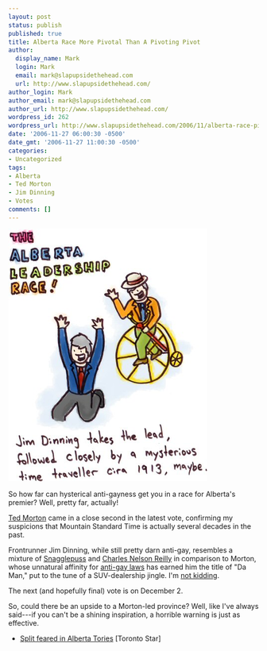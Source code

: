 ```yaml
---
layout: post
status: publish
published: true
title: Alberta Race More Pivotal Than A Pivoting Pivot
author:
  display_name: Mark
  login: Mark
  email: mark@slapupsidethehead.com
  url: http://www.slapupsidethehead.com/
author_login: Mark
author_email: mark@slapupsidethehead.com
author_url: http://www.slapupsidethehead.com/
wordpress_id: 262
wordpress_url: http://www.slapupsidethehead.com/2006/11/alberta-race-pivotal/
date: '2006-11-27 06:00:30 -0500'
date_gmt: '2006-11-27 11:00:30 -0500'
categories:
- Uncategorized
tags:
- Alberta
- Ted Morton
- Jim Dinning
- Votes
comments: []
---
```

![Alberta Leadership Race](/wp-content/media/2006/11/ab_leadership_race.jpg)

So how far can hysterical anti-gayness get you in a race for Alberta's premier? Well, pretty far, actually!

[Ted Morton](http://www.slapupsidethehead.com/2006/10/ted-morton-destractor/ "Lookout! Behind you!") came in a close second in the latest vote, confirming my suspicions that Mountain Standard Time is actually several decades in the past.

Frontrunner Jim Dinning, while still pretty darn anti-gay, resembles a mixture of [Snagglepuss](http://en.wikipedia.org/wiki/Snagglepuss "Also known as Alcibiade, I'm told") and [Charles Nelson Reilly](http://en.wikipedia.org/wiki/Charles_Nelson_Reilly "So blankin' blank that he makes me look straight.") in comparison to Morton, whose unnatural affinity for [anti-gay laws](http://www.slapupsidethehead.com/2006/10/morton-take-a-hint/ "Brains... BRAINS!") has earned him the title of "Da Man," put to the tune of a SUV-dealership jingle. I'm [not kidding](http://www.tedmorton.ca/upload/multi_audio/TedMortonIsTheMan.mp3 "Warning: Terrible, Terrible Nastiness Ahead").

The next (and hopefully final) vote is on December 2.

So, could there be an upside to a Morton-led province? Well, like I've always said---if you can't be a shining inspiration, a horrible warning is just as effective.

- [Split feared in Alberta Tories](http://www.thestar.com/NASApp/cs/ContentServer?pagename=thestar/Layout/Article_Type1&col=968793972154&c=Article&cid=1164581410937&call_pageid=968332188492) [Toronto Star]
